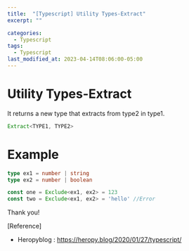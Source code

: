 ```yaml
---
title:  "[Typescript] Utility Types-Extract"
excerpt: ""

categories:
  - Typescript
tags:
  - Typescript
last_modified_at: 2023-04-14T08:06:00-05:00
---
```


# Utility Types-Extract

It returns a new type that extracts from type2 in type1.

```typescript
Extract<TYPE1, TYPE2>
```

# Example

```typescript
type ex1 = number | string
type ex2 = number | boolean

const one = Exclude<ex1, ex2> = 123
const two = Exclude<ex1, ex2> = 'hello' //Error

```

Thank you!

[Reference]
* Heropyblog : <https://heropy.blog/2020/01/27/typescript/>